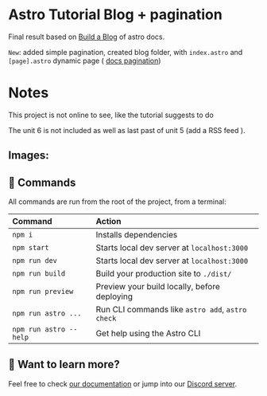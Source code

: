 # Astro Tutorial Blog + pagination

Final result based on [Build a Blog](https://docs.astro.build/en/tutorial/0-introduction/) of astro docs.

`New`: added simple pagination, created blog folder, with `index.astro` and `[page].astro` dynamic page ( [docs pagination](https://docs.astro.build/en/core-concepts/routing/#pagination))

# Notes

This project is not online to see, like the tutorial suggests to do

The unit 6 is not included as well as last past of unit 5 (add a RSS feed ).

## Images:

## 🧞 Commands

All commands are run from the root of the project, from a terminal:

| Command                | Action                                           |
| :--------------------- | :----------------------------------------------- |
| `npm i`                | Installs dependencies                            |
| `npm start`            | Starts local dev server at `localhost:3000`      |
| `npm run dev`          | Starts local dev server at `localhost:3000`      |
| `npm run build`        | Build your production site to `./dist/`          |
| `npm run preview`      | Preview your build locally, before deploying     |
| `npm run astro ...`    | Run CLI commands like `astro add`, `astro check` |
| `npm run astro --help` | Get help using the Astro CLI                     |

## 👀 Want to learn more?

Feel free to check [our documentation](https://docs.astro.build) or jump into our [Discord server](https://astro.build/chat).

